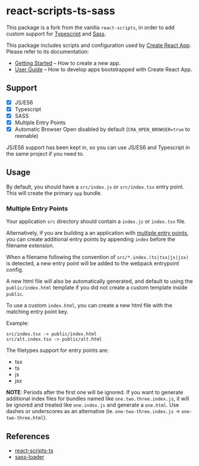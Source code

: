 # react-scripts-ts-sass

This package is a fork from the vanilla `react-scripts`, in order to add custom support for [Typescript](https://www.typescriptlang.org/) and [Sass](http://sass-lang.com/).

This package includes scripts and configuration used by [Create React App](https://github.com/facebookincubator/create-react-app).
Please refer to its documentation:

* [Getting Started](https://github.com/facebookincubator/create-react-app/blob/master/README.md#getting-started) – How to create a new app.
* [User Guide](https://github.com/facebookincubator/create-react-app/blob/master/packages/react-scripts/template/README.md) – How to develop apps bootstrapped with Create React App.

## Support

* [x] JS/ES6
* [x] Typescript
* [x] SASS
* [x] Multiple Entry Points
* [x] Automatic Browser Open disabled by default (`CRA_OPEN_BROWSER=true` to reenable)

JS/ES6 support has been kept in, so you can use JS/ES6 and Typescript in the same project if you need to.

## Usage

By default, you should have a `src/index.js` or `src/index.tsx` entry point. This will create the primary `app` bundle.

### Multiple Entry Points

Your application `src` directory should contain a `index.js` or `index.tsx` file.

Alternatively, if you are building a an application with [multiple entry points](https://webpack.github.io/docs/multiple-entry-points.html), you can create additional entry points by appending `index` before the filename extension.

When a filename following the convention of `src/*.index.(ts|tsx|js|jsx)` is detected, a new entry point will be added to the webpack entrypoint config.

A new html file will also be automatically generated, and default to using the `public/index.html` template if you did not create a custom template inside `public`.

To use a custom `index.html`, you can create a new html file with the matching entry point key.

Example:

```
src/index.tsx -> public/index.html
src/alt.index.tsx -> public/alt.html
```

The filetypes support for entry points are:

- tsx
- ts
- js
- jsx

**NOTE**: Periods after the first one will be ignored. If you want to generate additional index files for bundles named like `one.two.three.index.js`, it will be ignored and treated like `one.index.js` and generate a `one.html`. Use dashes or underscores as an alternative (ie. `one-two-three.index.js` -> `one-two-three.html`).

## References

* [react-scripts-ts](https://github.com/wmonk/create-react-app-typescript)
* [sass-loader](https://github.com/jtangelder/sass-loader)
